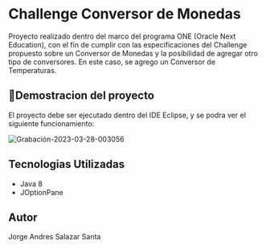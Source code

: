 <h1 align="left"> Challenge Conversor de Monedas </h1>

Proyecto realizado dentro del marco del programa ONE (Oracle Next Education), con el fin de cumplir con las especificaciones del Challenge propuesto sobre un Conversor de Monedas y la posibilidad de agregar otro tipo de conversores. En este caso, se agrego un Conversor de Temperaturas.

## :hammer:Demostracion del proyecto

El proyecto debe ser ejecutado dentro del IDE Eclipse, y se podra ver el siguiente funcionamiento:

![Grabación-2023-03-28-003056](https://user-images.githubusercontent.com/101907837/228137777-5189ebd2-8dbd-485c-af04-5df139839418.gif)

## Tecnologias Utilizadas

<ul>
  <li> Java 8 </li>
  <li> JOptionPane </li>
</ul>

## Autor

Jorge Andres Salazar Santa
